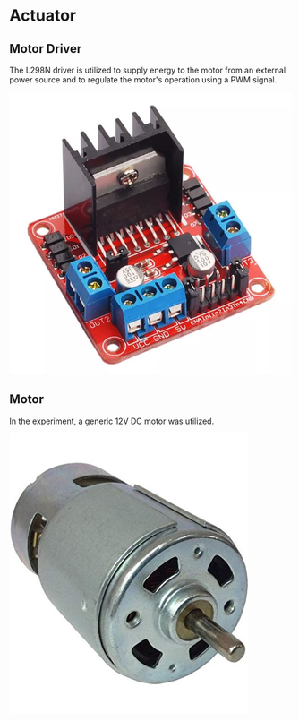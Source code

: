 # Actuator

## Motor Driver

The L298N driver is utilized to supply energy to the motor from an external power source and to regulate the motor's operation using a PWM signal.

![controlador](./img/product_template_25508.png)

## Motor

In the experiment, a generic 12V DC motor was utilized.

![motor](./img/motor12v.jpg)
